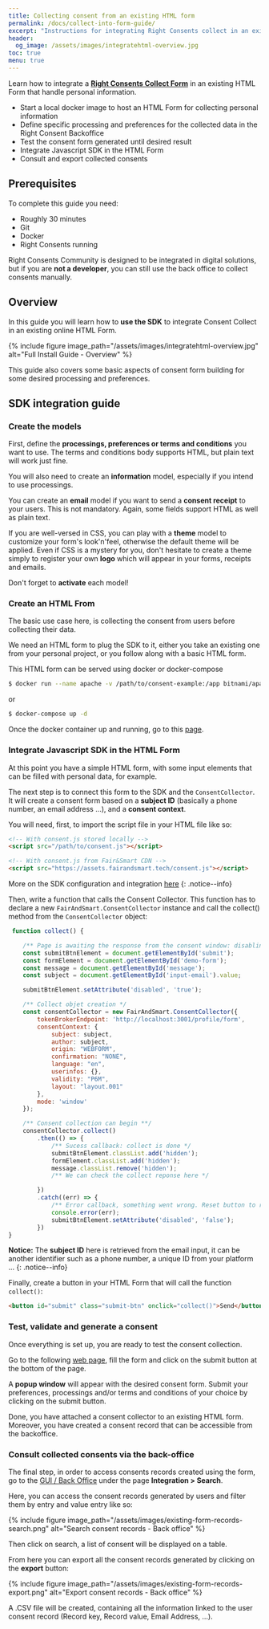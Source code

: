 ```yaml
---
title: Collecting consent from an existing HTML form
permalink: /docs/collect-into-form-guide/
excerpt: "Instructions for integrating Right Consents collect in an existing HTML Form without any specific technical skill."
header:
  og_image: /assets/images/integratehtml-overview.jpg
toc: true 
menu: true
---
```


Learn how to integrate a **[Right Consents Collect Form](https://right-consents.fairandsmart.io/about/integrate-html-form/)** in an existing HTML Form that handle personal information.

- Start a local docker image to host an HTML Form for collecting personal information
- Define specific processing and preferences for the collected data in the Right Consent Backoffice
- Test the consent form generated until desired result
- Integrate Javascript SDK in the HTML Form
- Consult and export collected consents

## Prerequisites

To complete this guide you need:

- Roughly 30 minutes
- Git
- Docker
- Right Consents running

Right Consents Community is designed to be integrated in digital solutions, but if you are **not a developer**, you can still use the back office to collect consents manually.

## Overview

In this guide you will learn how to **use the SDK** to integrate Consent Collect in an existing online HTML Form.

{% include figure image_path="/assets/images/integratehtml-overview.jpg" alt="Full Install Guide - Overview" %}

This guide also covers some basic aspects of consent form building for some desired processing and preferences.

## SDK integration guide

### Create the models

First, define the **processings, preferences or terms and conditions** you want to use. The terms and
conditions body supports HTML, but plain text will work just fine.

You will also need to create an **information** model, especially if you intend to use processings.

You can create an **email** model if you want to send a **consent receipt**  to your users. This is
not mandatory. Again, some fields support HTML as well as plain text.

If you are well-versed in CSS, you can play with a **theme** model to customize your form's look'n'feel, otherwise the
default theme will be applied. Even if CSS is a mystery for you, don't hesitate to create a theme simply to register
your own **logo** which will appear in your forms, receipts and emails.

Don't forget to **activate** each model!

### Create an HTML From

The basic use case here, is collecting the consent from users before collecting their data.

We need an HTML form to plug the SDK to it, either you take an existing one from your personal project, or you follow
along with a basic HTML form.

[comment]: <> (TODO link to html form example)

[comment]: <> (- wget on html file located in github => use it throughout the example or)

This HTML form can be served using docker or docker-compose

```bash
$ docker run --name apache -v /path/to/consent-example:/app bitnami/apache:latest -p 1180:1180
```

or

```bash
$ docker-compose up -d
```

Once the docker container up and running, go to this [page](http://localhost:1180/index.html).

### Integrate Javascript SDK in the HTML Form

At this point you have a simple HTML form, with some input elements that can be filled with personal data, for example.

The next step is to connect this form to the SDK and the `ConsentCollector`. It will create a consent
form based on a **subject ID** (basically a phone number, an email address ...), and a **consent context**.

You will need, first, to import the script file in your HTML file like so:

```html
<!-- With consent.js stored locally -->
<script src="/path/to/consent.js"></script>

<!-- With consent.js from Fair&Smart CDN -->
<script src="https://assets.fairandsmart.tech/consent.js"></script>
```

<i class="fa fa-info-circle"></i> More on the SDK configuration and integration [here](/docs/sdk/#balise-script)
{: .notice--info}

Then, write a function that calls the Consent Collector. This function has to declare a
new `FairAndSmart.ConsentCollector` instance and call the collect()
method from the `ConsentCollector` object:

```javascript
 function collect() {

    /** Page is awaiting the response from the consent window: disabling submit button **/
    const submitBtnElement = document.getElementById('submit');
    const formElement = document.getElementById('demo-form');
    const message = document.getElementById('message');
    const subject = document.getElementById('input-email').value;

    submitBtnElement.setAttribute('disabled', 'true');

    /** Collect objet creation */
    const consentCollector = new FairAndSmart.ConsentCollector({
        tokenBrokerEndpoint: 'http://localhost:3001/profile/form',
        consentContext: {
            subject: subject,
            author: subject,
            origin: "WEBFORM",
            confirmation: "NONE",
            language: "en",
            userinfos: {},
            validity: "P6M",
            layout: "layout.001"
        },
        mode: 'window'
    });

    /** Consent collection can begin **/
    consentCollector.collect()
        .then(() => {
            /** Sucess callback: collect is done */
            submitBtnElement.classList.add('hidden');
            formElement.classList.add('hidden');
            message.classList.remove('hidden');
            /** We can check the collect reponse here */

        })
        .catch((err) => {
            /** Error callback, something went wrong. Reset button to retry the consent collect */
            console.error(err);
            submitBtnElement.setAttribute('disabled', 'false');
        })
}
```

<i class="fa fa-info-circle"></i> <b>Notice:</b> The **subject ID** here is retrieved from the email input, it can be another identifier such as a phone number, a unique ID from your platform ...
{: .notice--info}

Finally, create a button in your HTML Form that will call the function ```collect()```:

```html
<button id="submit" class="submit-btn" onclick="collect()">Send</button>
```

### Test, validate and generate a consent

Once everything is set up, you are ready to test the consent collection.

Go to the following [web page](http://localhost:1180/index.html), fill the form and click on the submit button at the bottom of the page.

A **popup window** will appear with the desired consent form. Submit your preferences, processings and/or terms and conditions of your choice by clicking on the submit button.

Done, you have attached a consent collector to an existing HTML form. Moreover, you have created a consent record that can be accessible from the backoffice.

### Consult collected consents via the back-office

The final step, in order to access consents records created using the form, go to the [GUI / Back Office](http://localhost:4200) under the page **Integration > Search**.

Here, you can access the consent records generated by users and filter them by entry and value entry like so:

{% include figure image_path="/assets/images/existing-form-records-search.png" alt="Search consent records - Back office" %}

Then click on search, a list of consent will be displayed on a table.

From here you can export all the consent records generated by clicking on the **export** button:

{% include figure image_path="/assets/images/existing-form-records-export.png" alt="Export consent records - Back office" %}

A .CSV file will be created, containing all the information linked to the user consent record (Record key, Record value, Email Address, ...).
